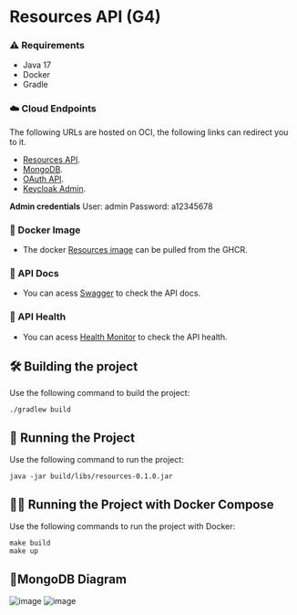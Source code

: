 # Resources API (G4)

### :warning: Requirements
* Java 17
* Docker
* Gradle

### :cloud: Cloud Endpoints
The following URLs are hosted on OCI, the following links can redirect you to it.
- [Resources API](http://168.75.107.143:8084/).
- [MongoDB](http://168.75.107.143:27017/).
- [OAuth API](http://168.75.107.143:8080/).
- [Keycloak Admin](http://168.75.107.143:8090/).

**Admin credentials**
User: admin
Password: a12345678

### :whale2: Docker Image
- The docker [Resources image](https://github.com/constr-sw-2023-1/backend-g4/pkgs/container/backend-g4) can be pulled from the GHCR.

### :open_book: API Docs
- You can acess [Swagger](http://168.75.107.143:8084/swagger-ui/index.html#/) to check the API docs.

### 🏥 API Health
- You can acess [Health Monitor](http://168.75.107.143:8084/actuator/health/) to check the API health.

## :hammer_and_wrench: Building the project
Use the following command to build the project:
```
./gradlew build
```

## :runner: Running the Project
Use the following command to run the project:
```
java -jar build/libs/resources-0.1.0.jar
```

## :running_woman: Running the Project with Docker Compose
Use the following commands to run the project with Docker:
```
make build
make up
```

## 🥬MongoDB Diagram
![image](https://github.com/constr-sw-2023-1/backend-g4/assets/83477377/f7935acd-9a2c-46a7-86f7-6272f9d8cef5)
![image](https://github.com/constr-sw-2023-1/backend-g4/assets/83477377/b8d638bb-bf98-4347-a811-2375dc267db4)




